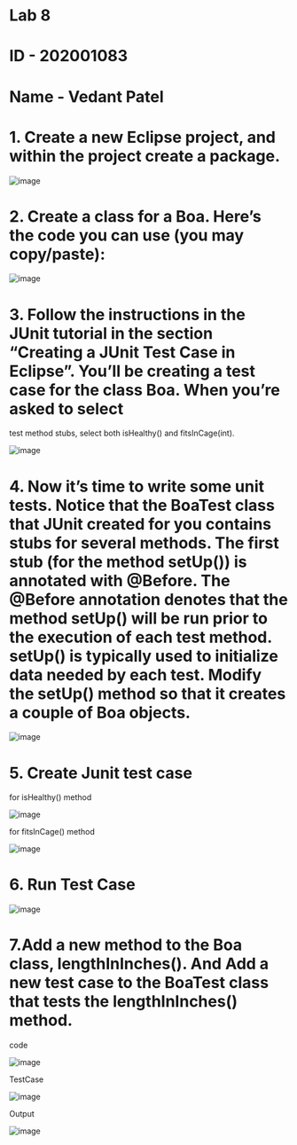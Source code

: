 # Lab 8 
# ID - 202001083
# Name - Vedant Patel

# 1. Create a new Eclipse project, and within the project create a package.
![image](https://user-images.githubusercontent.com/99037272/233044268-51e5a80a-d3fc-469b-9dda-a25ce547f037.png)


# 2. Create a class for a Boa. Here’s the code you can use (you may copy/paste):

![image](https://user-images.githubusercontent.com/99037272/233044075-a75ec6df-bfa7-4004-a63f-bb3f1ca1cebf.png)


# 3. Follow the instructions in the JUnit tutorial in the section “Creating a JUnit Test Case in  Eclipse”. You’ll be creating a test case for the class Boa. When you’re asked to select 

 test method stubs, select both isHealthy() and fitsInCage(int).

![image](https://user-images.githubusercontent.com/99037272/233044770-f630a074-049b-4b76-9dcc-75c3f204fbf8.png)


# 4. Now it’s time to write some unit tests. Notice that the BoaTest class that JUnit created for you contains stubs for several methods. The first stub (for the method setUp()) is annotated with @Before. The @Before annotation denotes that the method setUp() will be run prior to the execution of each test method. setUp() is typically used to initialize data needed by each test. Modify the setUp() method so that it creates a couple of Boa objects.

![image](https://user-images.githubusercontent.com/99037272/233045022-f5f18723-973b-4f76-b3d2-6d9a3ebde675.png)


# 5. Create Junit test case

for isHealthy() method 

![image](https://user-images.githubusercontent.com/99037272/233046003-920d509f-3e5d-48e2-86e6-6aa597c1ddd8.png)

for fitsInCage() method 

![image](https://user-images.githubusercontent.com/99037272/233046143-a092800b-8cbc-4dee-9c83-906970451925.png)


# 6. Run Test Case

![image](https://user-images.githubusercontent.com/99037272/233046375-53015433-b418-4995-8c27-cf4fca66024c.png)


# 7.Add a new method to the Boa class, lengthInInches(). And Add a new test case to the BoaTest class that tests the lengthInInches() method.

code

![image](https://user-images.githubusercontent.com/99037272/233047130-25c9fad3-6e9a-47ff-99b8-16d0b4763c82.png)

TestCase

![image](https://user-images.githubusercontent.com/99037272/233047234-3838cc91-cfa4-4656-95b9-60b4b7ee2e65.png)

Output

![image](https://user-images.githubusercontent.com/99037272/233048218-2914fa06-ea9c-4b1c-b02c-b9c45498fcc6.png)







